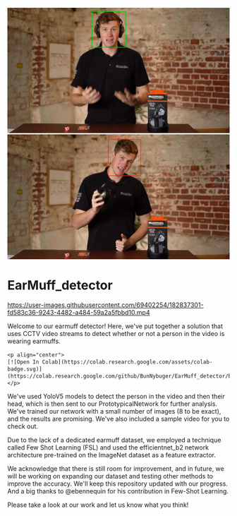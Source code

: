 ![EarMuff Detected](Sample_detection.jpg?raw=true "earMuff Detected")
![EarMuff NOTDetected](Sample_detection2.jpg?raw=true "earMuff NOTDetected")

# EarMuff_detector  

https://user-images.githubusercontent.com/69402254/182837301-fd583c36-9243-4482-a484-59a2a5fbbd10.mp4  
  

Welcome to our earmuff detector! Here, we've put together a solution that uses CCTV video streams to detect whether or not a person in the video is wearing earmuffs.

    <p align="center">
    [![Open In Colab](https://colab.research.google.com/assets/colab-badge.svg)](https://colab.research.google.com/github/BunNybuger/EarMuff_detector/blob/master/EarMuff_Detector_using_few_shot_learning_Colab_version.ipynb)
    </p>
We've used YoloV5 models to detect the person in the video and then their head, which is then sent to our PrototypicalNetwork for further analysis. We've trained our network with a small number of images (8 to be exact), and the results are promising. We've also included a sample video for you to check out.

Due to the lack of a dedicated earmuff dataset, we employed a technique called Few Shot Learning (FSL) and used the efficientnet_b2 network architecture pre-trained on the ImageNet dataset as a feature extractor.

We acknowledge that there is still room for improvement, and in future, we will be working on expanding our dataset and testing other methods to improve the accuracy. We'll keep this repository updated with our progress. And a big thanks to @ebennequin for his contribution in Few-Shot Learning.

Please take a look at our work and let us know what you think!